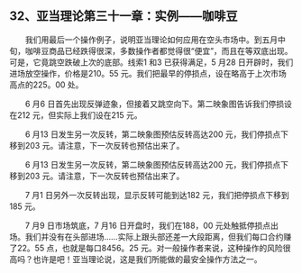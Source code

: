 ## 32、亚当理论第三十一章：实例――咖啡豆

　　我们用最后一个操作例子，说明亚当理论如何应用在空头市场中。到五月中旬，咖啡豆商品已经跌得很深，多数操作者都觉得很“便宜”，而且在等双底出现。可是，它竟跳空跌破上次的底部。线索1 和3 已获得满足，5 月28 日开辟时，我们进场放空操作，价格是210。55 元。我们把最早的停损点，设在略高于上次市场高点的225。00 处。

　　6 月6 日首先出现反弹迹象，但接着又跳空向下。第二映象图告诉我们停损设在212 元，但实际上我们设在215 元。

　　6 月13 日发生另一次反转，第二映象图预估反转高达200 元，我们停损点下移到203 元。请注意，下一次反转也预估出来了。

　　6 月13 日发生另一次反转，第二映象图预估反转高达200 元，我们停损点下移到203 元。请注意，下一次反转也预估出来了。

　　7 月1 日另外一次反转出现，显示反转可能到达182 元，我们把停损点下移到185 元。

　　7 月9 日市场筑底，7 月16 日开盘时，我们在188，00 元处触抵停损点出场。我们并没有在头部进场……实际上跟头部还差一大段距离，但我们每口合约赚了22。55 点，也就是每口8456。25 元。对一般操作者来说，这种操作的风险很高吗？也许是吧！亚当理论说，这是我们所能做的最安全操作方法之一。
